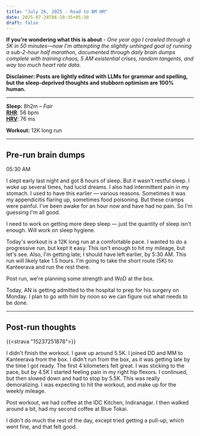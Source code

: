 ```yaml
---
title: "July 26, 2025 - Road to BM HM"
date: 2025-07-28T06:10:35+05:30
draft: false
---
```


**If you're wondering what this is about** - _One year ago I crawled through a 5K in 50 minutes—now I'm attempting the slightly unhinged goal of running a sub-2-hour half marathon, documented through daily brain dumps complete with training chaos, 5 AM existential crises, random tangents, and way too much heart rate data._

**Disclaimer: Posts are lightly edited with LLMs for grammar and spelling, but the sleep-deprived thoughts and stubborn optimism are 100% human.**

---

**Sleep:** 8h2m – _Fair_  
[**RHR**](https://www.polar.com/en/guide/resting-heart-rate): 56 bpm  
[**HRV**](https://www.polar.com/en/guide/heart-rate-variability-hrv): 76 ms

**Workout:** 12K long run

---

## Pre-run brain dumps

05:30 AM

I slept early last night and got 8 hours of sleep. But it wasn't restful sleep. I woke up several times, had lucid dreams. I also had intermittent pain in my stomach. I used to have this earlier — various reasons. Sometimes it was my appendicitis flaring up, sometimes food poisoning. But these cramps were painful. I've been awake for an hour now and have had no pain. So I'm guessing I'm all good.

I need to work on getting more deep sleep — just the quantity of sleep isn't enough. Will work on sleep hygiene.

Today's workout is a 12K long run at a comfortable pace. I wanted to do a progressive run, but kept it easy. This isn't enough to hit my mileage, but let's see. Also, I'm getting late; I should have left earlier, by 5:30 AM. This run will likely take 1.5 hours. I'm going to take the short route (5K) to Kanteerava and run the rest there.

Post run, we're planning some strength and WoD at the box.

Today, AN is getting admitted to the hospital to prep for his surgery on Monday. I plan to go with him by noon so we can figure out what needs to be done.

---

## Post-run thoughts

{{<strava "15237251878">}}

I didn't finish the workout. I gave up around 5.5K. I joined DD and MM to Kanteerava from the box. I didn't run from the box, as it was getting late by the time I got ready. The first 4 kilometers felt great. I was sticking to the pace, but by 4.5K I started feeling pain in my right hip flexors. I continued, but then slowed down and had to stop by 5.5K. This was really demoralizing. I was expecting to hit the workout, and make up for the weekly mileage.

Post workout, we had coffee at the IDC Kitchen, Indiranagar. I then walked around a bit, had my second coffee at Blue Tokai.

I didn't do much the rest of the day, except tried getting a pull-up, which went fine, and that felt good.
